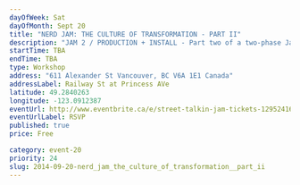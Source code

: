 ```yaml
---
dayOfWeek: Sat
dayOfMonth: Sept 20
title: "NERD JAM: THE CULTURE OF TRANSFORMATION - PART II"
description: "JAM 2 / PRODUCTION + INSTALL - Part two of a two-phase Jam about how small interactive urban intervention designs can change our lives."
startTime: TBA
endTime: TBA
type: Workshop
address: "611 Alexander St Vancouver, BC V6A 1E1 Canada"
addressLabel: Railway St at Princess AVe
latitude: 49.2840263
longitude: -123.0912387
eventUrl: http://www.eventbrite.ca/e/street-talkin-jam-tickets-12952416025
eventUrlLabel: RSVP
published: true
price: Free

category: event-20
priority: 24
slug: 2014-09-20-nerd_jam_the_culture_of_transformation__part_ii
---
```

